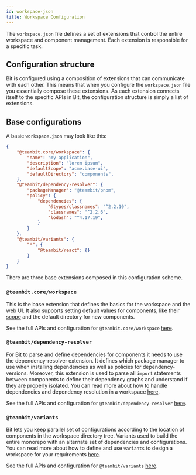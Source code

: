 ```yaml
---
id: workspace-json
title: Workspace Configuration
---
```


The `workspace.json` file defines a set of extensions that control the entire workspace and component management. Each extension is responsible for a specific task.

## Configuration structure

Bit is configured using a composition of extensions that can communicate with each other. This means that when you configure the `workspace.json` file you essentially compose these extensions. As each extension connects itself to the specific APIs in Bit, the configuration structure is simply a list of extensions.

## Base configurations

A basic `workspace.json` may look like this:

```json
{
    "@teambit.core/workspace": {
        "name": "my-application",
        "description": "lorem ipsum",
        "defaultScope": "acme.base-ui",
        "defaultDirectory": "components",
    },
    "@teambit/dependency-resolver": {
        "packageManager": "@teambit/pnpm",
        "policy": {
            "dependencies": {
                "@types/classnames": "^2.2.10",
                "classnames": "^2.2.6",
                "lodash": "^4.17.19",
            }
        }
    },
    "@teambit/variants": {
        "*": {
            "@teambit/react": {}
        }
    }
}
```

There are three base extensions composed in this configuration scheme.

### `@teambit.core/workspace`

This is the base extension that defines the basics for the workspace and the web UI. It also supports setting default values for components, like their [scope](TODO) and the default directory for new components.

See the full APIs and configuration for `@teambit.core/workspace` [here](TODO).

### `@teambit/dependency-resolver`

For Bit to parse and define dependencies for components it needs to use the dependency-resolver extension. It defines which package manager to use when installing dependencies as well as policies for dependency-versions. Moreover, this extension is used to parse all `import` statements between components to define their dependency graphs and understand if they are properly isolated. You can read more about how to handle dependencies and dependency resolution in a workspace [here](TODO).

See the full APIs and configuration for `@teambit/dependency-resolver` [here](TODO).

### `@teambit/variants`

Bit lets you keep parallel set of configurations according to the location of components in the workspace directory tree. Variants used to build the entire monorepo with an alternate set of dependencies and configurations. You can read more about how to define and use `variants` to design a workspace for your requirements [here](TODO).

See the full APIs and configuration for `@teambit/variants` [here](TODO).
